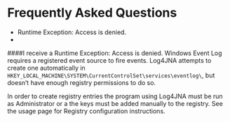 # Frequently Asked Questions

- Runtime Exception: Access is denied.
-

####<a name="accden"></a>I receive a Runtime Exception: Access is denied.
Windows Event Log requires a registered event source to fire events. Log4JNA attempts to create one automatically in 
`HKEY_LOCAL_MACHINE\SYSTEM\CurrentControlSet\services\eventlog\`, but doesn’t have enough registry permissions to do so. 

In order to create registry entries the program using  Log4JNA must be run as Administrator or a the keys must be added manually to the 
registry. See the usage page for Registry configuration instructions.

